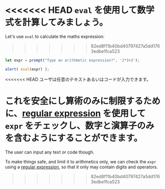 <<<<<<< HEAD
`eval` を使用して数学式を計算してみましょう。
=======
Let's use `eval` to calculate the maths expression:
>>>>>>> 82ed8f11b40bd40797427a5dd1763edbe1fca523

```js demo run
let expr = prompt("Type an arithmetic expression?", '2*3+2');

alert( eval(expr) );
```

<<<<<<< HEAD
ユーザは任意のテキストあるいはコードが入力できます。

これを安全にし算術のみに制限するために、[regular expression](info:regular-expressions) を使用して `expr` をチェックし、数字と演算子のみを含むようにすることができます。
=======
The user can input any text or code though.

To make things safe, and limit it to arithmetics only, we can check the `expr` using a [regular expression](info:regular-expressions), so that it only may contain digits and operators.
>>>>>>> 82ed8f11b40bd40797427a5dd1763edbe1fca523
